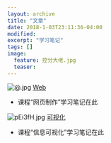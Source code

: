 ```yaml
---
layout: archive
title: "文章"
date: 2018-1-03T23:11:36-04:00
modified:
excerpt: "学习笔记"
tags: []
image: 
  feature: 控分大佬.jpg
  teaser:
---
```


![@.jpg](https://i.loli.net/2018/01/06/5a50c6295a81c.jpg)
[Web](https://kusumuxi.github.io/posts/rwd/index)
- 课程“网页制作”学习笔记在此

![pEi3fH.jpg](https://s1.ax1x.com/2018/01/06/pEi3fH.jpg)
[可视化](https://kusumuxi.github.io/posts/infovis/index)
- 课程“信息可视化”学习笔记在此

